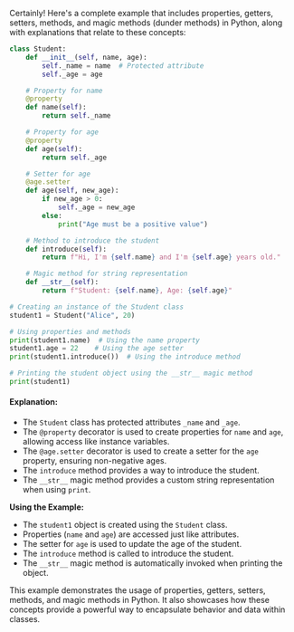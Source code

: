 Certainly! Here's a complete example that includes properties, getters, setters, methods, and magic methods (dunder methods) in Python, along with explanations that relate to these concepts:

```python
class Student:
    def __init__(self, name, age):
        self._name = name  # Protected attribute
        self._age = age

    # Property for name
    @property
    def name(self):
        return self._name

    # Property for age
    @property
    def age(self):
        return self._age

    # Setter for age
    @age.setter
    def age(self, new_age):
        if new_age > 0:
            self._age = new_age
        else:
            print("Age must be a positive value")

    # Method to introduce the student
    def introduce(self):
        return f"Hi, I'm {self.name} and I'm {self.age} years old."

    # Magic method for string representation
    def __str__(self):
        return f"Student: {self.name}, Age: {self.age}"

# Creating an instance of the Student class
student1 = Student("Alice", 20)

# Using properties and methods
print(student1.name)  # Using the name property
student1.age = 22    # Using the age setter
print(student1.introduce())  # Using the introduce method

# Printing the student object using the __str__ magic method
print(student1)
```

#### Explanation:

-   The `Student` class has protected attributes `_name` and `_age`.
-   The `@property` decorator is used to create properties for `name` and `age`, allowing access like instance variables.
-   The `@age.setter` decorator is used to create a setter for the `age` property, ensuring non-negative ages.
-   The `introduce` method provides a way to introduce the student.
-   The `__str__` magic method provides a custom string representation when using `print`.

**Using the Example:**

-   The `student1` object is created using the `Student` class.
-   Properties (`name` and `age`) are accessed just like attributes.
-   The setter for `age` is used to update the age of the student.
-   The `introduce` method is called to introduce the student.
-   The `__str__` magic method is automatically invoked when printing the object.

This example demonstrates the usage of properties, getters, setters, methods, and magic methods in Python. It also showcases how these concepts provide a powerful way to encapsulate behavior and data within classes.
